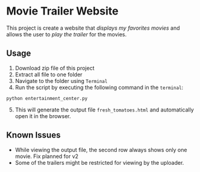 # Movie Trailer Website

This project is create a website that _displays my favorites movies_ and allows the user to _play the trailer_ for the movies.

## Usage

1. Download zip file of this project
2. Extract all file to one folder
3. Navigate to the folder using `Terminal`
4. Run the script by executing the following command in the `terminal`:
```
python entertainment_center.py
```
5. This will generate the output file `fresh_tomatoes.html` and automatically open it in the browser.

## Known Issues
- While viewing the output file, the second row always shows only one movie. Fix planned for v2
- Some of the trailers might be restricted for viewing by the uploader.
